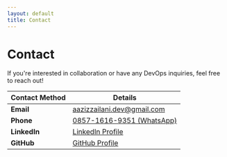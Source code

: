 ```yaml
---
layout: default
title: Contact
---
```


# Contact

If you're interested in collaboration or have any DevOps inquiries, feel free to reach out!

<div class="contact-table">
    <table>
        <thead>
            <tr>
                <th>Contact Method</th>
                <th>Details</th>
            </tr>
        </thead>
        <tbody>
            <tr>
                <td><strong>Email</strong></td>
                <td><a href="mailto:aazizzailani.dev@gmail.com">aazizzailani.dev@gmail.com</a></td>
            </tr>
            <tr>
                <td><strong>Phone</strong></td>
                <td><a href="https://wa.me/6285716169351">0857-1616-9351 (WhatsApp)</a></td>
            </tr>
            <tr>
                <td><strong>LinkedIn</strong></td>
                <td><a href="https://linkedin.com/in/aazizzailani" target="_blank">LinkedIn Profile</a></td>
            </tr>
            <tr>
                <td><strong>GitHub</strong></td>
                <td><a href="https://github.com/azizzailani" target="_blank">GitHub Profile</a></td>
            </tr>
        </tbody>
    </table>
</div>
